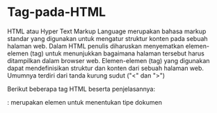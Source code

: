 # Tag-pada-HTML

HTML atau Hyper Text Markup Language merupakan bahasa markup standar yang digunakan untuk mengatur struktur konten pada sebuah halaman web. Dalam HTML penulis diharuskan menyematkan elemen-elemen (tag) untuk menunjukkan bagaimana halaman tersebut harus ditampilkan dalam browser web. Elemen-elemen (tag) yang digunakan dapat mendefinisikan struktur dan konten dari sebuah halaman web. Umumnya terdiri dari tanda kurung sudut ("<" dan ">")

Berikut beberapa tag HTML beserta penjelasannya:

<!DOCTYPE>  : merupakan elemen untuk menentukan tipe dokumen
